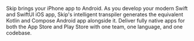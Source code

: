 Skip brings your iPhone app to Android. As you develop your modern Swift and SwiftUI iOS app, Skip's intelligent transpiler generates the equivalent Kotlin and Compose Android app alongside it. Deliver fully native apps for both the App Store and Play Store with one team, one language, and one codebase.
